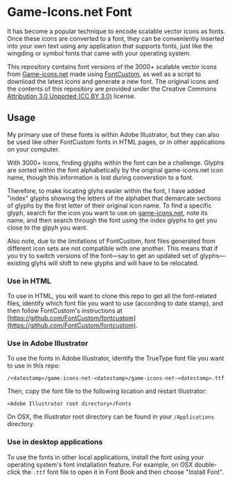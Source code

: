 # Game-Icons.net Font

It has become a popular technique to encode scalable vector icons as fonts. Once these icons are converted to a font, they can be conveniently inserted into your own text using any application that supports fonts, just like the wingding or symbol fonts that came with your operating system.

This repository contains font versions of the 3000+ scalable vector icons from [Game-icons.net](http://game-icons.net) made using [FontCustom](https://github.com/FontCustom/fontcustom), as well as a script to download the latest icons and generate a new font. The original icons and the contents of this repository are provided under the Creative Commons [Attribution 3.0 Unported (CC BY 3.0)](https://creativecommons.org/licenses/by/3.0/) license.

## Usage

My primary use of these fonts is within Adobe Illustrator, but they can also be used like other FontCustom fonts in HTML pages, or in other applications on your computer.

With 3000+ icons, finding glyphs within the font can be a challenge. Glyphs are sorted within the font alphabetically by the original game-icons.net icon name, though this information is lost during converstion to a font.

Therefore, to make locating glyhs easier within the font, I have added "index" glyphs showing the letters of the alphabet that demarcate sections of glyphs by the first letter of their original icon name. To find a specific glyph, search for the icon you want to use on [game-icons.net](game-icons.net), note its name, and then search through the font using the index glyphs to get you close to the glpyh you want.

Also note, due to the limitations of FontCustom, font files generated from different icon sets are not compatible with one another. This means that if you try to switch versions of the font—say to get an updated set of glyphs—existing glyhs will shift to new glyphs and will have to be relocated.

### Use in HTML

To use in HTML, you will want to clone this repo to get all the font-related files, identify which font file you want to use (according to date stamp), and then follow FontCustom's instructions at [https://github.com/FontCustom/fontcustom](https://github.com/FontCustom/fontcustom).

### Use in Adobe Illustrator

To use the fonts in Adobe Illustrator, identify the TrueType font file you want to use in this repo:

`/<datestamp>/game-icons-net-<datestamp>/game-icons-net-<datestamp>.ttf`

Then, copy the font file to the following location and restart Illustrator:

	<Adobe Illustrator root directory>/Fonts

On OSX, the Illustrator root directory can be found in your `/Applications` directory.

### Use in desktop applications

To use the fonts in other local applications, install the font using your operating system's font installation feature. For example, on OSX double-click the `.ttf` font file to open it in Font Book and then choose "Install Font".